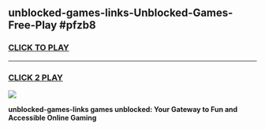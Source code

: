 
## unblocked-games-links-Unblocked-Games-Free-Play #pfzb8
<h3>
<a href="https://us.freeplayer.one?title=unblocked-games-links&ref=9M">CLICK TO PLAY</a></h3>
<hr>

<h3>
<a href="https://us.freeplayer.one?title=unblocked-games-links&ref=9M">CLICK 2 PLAY</a>
  
</h3>

<a href="https://us.freeplayer.one?title=unblocked-games-links&ref=9M"><img src="https://clearcache.store/games.png"></a>


**unblocked-games-links games unblocked: Your Gateway to Fun and Accessible Online Gaming**
